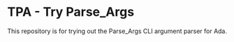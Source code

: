 # TPA - Try Parse_Args

This repository is for trying out the Parse_Args CLI argument parser
for Ada.
